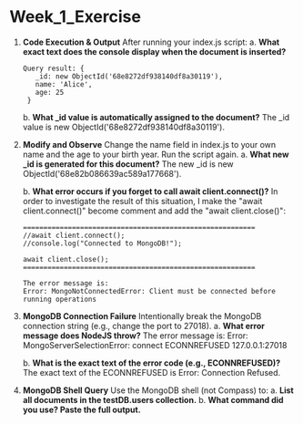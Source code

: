 ﻿# Week_1_Exercise

1. **Code Execution & Output**
   After running your index.js script:
   a. **What exact text does the console display when the document is inserted?**

       Query result: {
          _id: new ObjectId('68e8272df938140df8a30119'),
          name: 'Alice',
          age: 25
        }
   
   b. **What _id value is automatically assigned to the document?**
      The _id value is new ObjectId('68e8272df938140df8a30119').

3. **Modify and Observe**
   Change the name field in index.js to your own name and the age to your birth year. Run the script again.
   a. **What new _id is generated for this document?**
       The new _id is new ObjectId('68e82b086639ac589a177668').
   
   b. **What error occurs if you forget to call await client.connect()?**
       In order to investigate the result of this situation, I make the "await client.connect()" become comment and add the "await client.close()":

       =========================================================
       //await client.connect();
       //console.log("Connected to MongoDB!");
        
       await client.close();
       =========================================================

       The error message is:
       Error: MongoNotConnectedError: Client must be connected before running operations

4. **MongoDB Connection Failure**
   Intentionally break the MongoDB connection string (e.g., change the port to 27018).
   a. **What error message does NodeJS throw?**
       The error message is:
       Error: MongoServerSelectionError: connect ECONNREFUSED 127.0.0.1:27018
   
   b. **What is the exact text of the error code (e.g., ECONNREFUSED)?**
       The exact text of the ECONNREFUSED is Error: Connection Refused.

5. **MongoDB Shell Query**
   Use the MongoDB shell (not Compass) to:
   a. **List all documents in the testDB.users collection.**
   b. **What command did you use? Paste the full output.**
   





